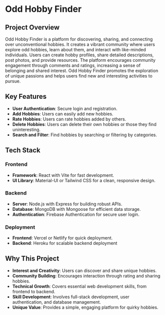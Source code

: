 # Odd Hobby Finder

## Project Overview
Odd Hobby Finder is a platform for discovering, sharing, and connecting over unconventional hobbies. It creates a vibrant community where users explore odd hobbies, learn about them, and interact with like-minded individuals. Users can create hobby profiles, share detailed descriptions, post photos, and provide resources. The platform encourages community engagement through comments and ratings, increasing a sense of belonging and shared interest. Odd Hobby Finder promotes the exploration of unique passions and helps users find new and interesting activities to pursue.

## Key Features
- **User Authentication**: Secure login and registration.
- **Add Hobbies**: Users can easily add new hobbies.
- **Rate Hobbies**: Users can rate hobbies added by others.
- **Delete Hobbies**: Users can delete their own hobbies or those they find uninteresting.
- **Search and Filter**: Find hobbies by searching or filtering by categories.

## Tech Stack

### Frontend
- **Framework**: React with Vite for fast development.
- **UI Library**: Material-UI or Tailwind CSS for a clean, responsive design.

### Backend
- **Server**: Node.js with Express for building robust APIs.
- **Database**: MongoDB with Mongoose for efficient data storage.
- **Authentication**: Firebase Authentication for secure user login.

### Deployment
- **Frontend**: Vercel or Netlify for quick deployment.
- **Backend**: Heroku for scalable backend deployment

## Why This Project
- **Interest and Creativity**: Users can discover and share unique hobbies.
- **Community Building**: Encourages interaction through rating and sharing hobbies.
- **Technical Growth**: Covers essential web development skills, from frontend to backend.
- **Skill Development**: Involves full-stack development, user authentication, and database management.
- **Unique Value**: Provides a simple, engaging platform for quirky hobbies.

